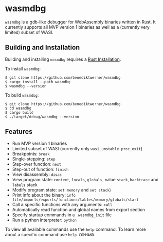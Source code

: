 # wasmdbg

`wasmdbg` is a gdb-like debugger for WebAssembly binaries written in Rust. It currently supports all MVP version 1 binaries as well as a (currently very limited) subset of WASI.

## Building and Installation

Building and installing `wasmdbg` requires a [Rust Installation](https://www.rust-lang.org/).

To install `wasmdbg`:

```
$ git clone https://github.com/benediktwerner/wasmdbg
$ cargo install --path wasmdbg
$ wasmdbg --version
```

To build `wasmdbg`:
```
$ git clone https://github.com/benediktwerner/wasmdbg
$ cd wasmdbg
$ cargo build
$ ./target/debug/wasmdbg --version
```


## Features
- Run MVP version 1 binaries
- Limited subset of WASI (currently only `wasi_unstable.proc_exit`)
- Breakpoints: `break`
- Single-stepping: `step`
- Step-over function: `next`
- Step-out of function: `finish`
- View disassembly: `disas`
- View program state: `context`, `locals`, `globals`, value `stack`, `backtrace` and `labels` stack
- Modify program state: `set memory` and `set stack`)
- Print info about the binary: `info file/imports/exports/functions/tables/memory/globals/start`
- Call a specific functions with any arguments: `call`
- Automatically read function and global names from export section
- Specify startup commands in a `.wasmdbg_init` file
- Run a python interpreter: `python`

To view all available commands use the `help` command.
To learn more about a specific command use `help COMMAND`.
